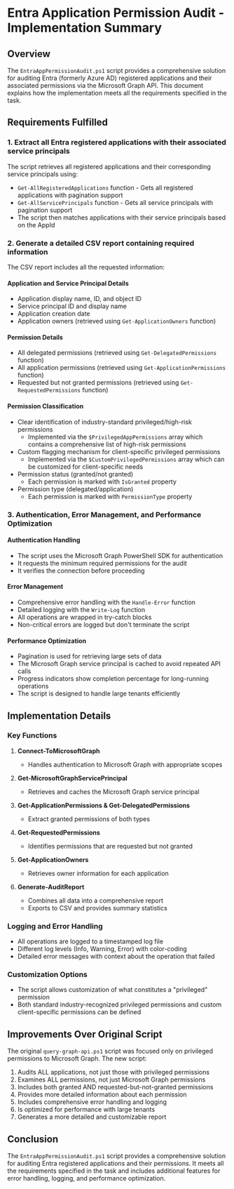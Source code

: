 # Entra Application Permission Audit - Implementation Summary

## Overview

The `EntraAppPermissionAudit.ps1` script provides a comprehensive solution for auditing Entra (formerly Azure AD) registered applications and their associated permissions via the Microsoft Graph API. This document explains how the implementation meets all the requirements specified in the task.

## Requirements Fulfilled

### 1. Extract all Entra registered applications with their associated service principals

The script retrieves all registered applications and their corresponding service principals using:
- `Get-AllRegisteredApplications` function - Gets all registered applications with pagination support
- `Get-AllServicePrincipals` function - Gets all service principals with pagination support
- The script then matches applications with their service principals based on the AppId

### 2. Generate a detailed CSV report containing required information

The CSV report includes all the requested information:

#### Application and Service Principal Details
- Application display name, ID, and object ID
- Service principal ID and display name
- Application creation date
- Application owners (retrieved using `Get-ApplicationOwners` function)

#### Permission Details
- All delegated permissions (retrieved using `Get-DelegatedPermissions` function)
- All application permissions (retrieved using `Get-ApplicationPermissions` function)
- Requested but not granted permissions (retrieved using `Get-RequestedPermissions` function)

#### Permission Classification
- Clear identification of industry-standard privileged/high-risk permissions
  - Implemented via the `$PrivilegedAppPermissions` array which contains a comprehensive list of high-risk permissions
- Custom flagging mechanism for client-specific privileged permissions
  - Implemented via the `$CustomPrivilegedPermissions` array which can be customized for client-specific needs
- Permission status (granted/not granted)
  - Each permission is marked with `IsGranted` property
- Permission type (delegated/application)
  - Each permission is marked with `PermissionType` property

### 3. Authentication, Error Management, and Performance Optimization

#### Authentication Handling
- The script uses the Microsoft Graph PowerShell SDK for authentication
- It requests the minimum required permissions for the audit
- It verifies the connection before proceeding

#### Error Management
- Comprehensive error handling with the `Handle-Error` function
- Detailed logging with the `Write-Log` function
- All operations are wrapped in try-catch blocks
- Non-critical errors are logged but don't terminate the script

#### Performance Optimization
- Pagination is used for retrieving large sets of data
- The Microsoft Graph service principal is cached to avoid repeated API calls
- Progress indicators show completion percentage for long-running operations
- The script is designed to handle large tenants efficiently

## Implementation Details

### Key Functions

1. **Connect-ToMicrosoftGraph**
   - Handles authentication to Microsoft Graph with appropriate scopes

2. **Get-MicrosoftGraphServicePrincipal**
   - Retrieves and caches the Microsoft Graph service principal

3. **Get-ApplicationPermissions & Get-DelegatedPermissions**
   - Extract granted permissions of both types

4. **Get-RequestedPermissions**
   - Identifies permissions that are requested but not granted

5. **Get-ApplicationOwners**
   - Retrieves owner information for each application

6. **Generate-AuditReport**
   - Combines all data into a comprehensive report
   - Exports to CSV and provides summary statistics

### Logging and Error Handling

- All operations are logged to a timestamped log file
- Different log levels (Info, Warning, Error) with color-coding
- Detailed error messages with context about the operation that failed

### Customization Options

- The script allows customization of what constitutes a "privileged" permission
- Both standard industry-recognized privileged permissions and custom client-specific permissions can be defined

## Improvements Over Original Script

The original `query-graph-api.ps1` script was focused only on privileged permissions to Microsoft Graph. The new script:

1. Audits ALL applications, not just those with privileged permissions
2. Examines ALL permissions, not just Microsoft Graph permissions
3. Includes both granted AND requested-but-not-granted permissions
4. Provides more detailed information about each permission
5. Includes comprehensive error handling and logging
6. Is optimized for performance with large tenants
7. Generates a more detailed and customizable report

## Conclusion

The `EntraAppPermissionAudit.ps1` script provides a comprehensive solution for auditing Entra registered applications and their permissions. It meets all the requirements specified in the task and includes additional features for error handling, logging, and performance optimization.